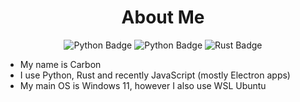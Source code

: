 <h1 align="center">About Me</h1>

<p align="center">
  <img src="https://img.shields.io/badge/python-3679AB?style=for-the-badge&logo=python&logoColor=white" alt="Python Badge"/>
  <img src="https://img.shields.io/badge/javascript-black?style=for-the-badge&logo=javascript&logoColor=F7DF1E" alt="Python Badge"/>
  <img src="https://img.shields.io/badge/Rust-stable-white?style=for-the-badge&logo=rust&logoColor=white" alt="Rust Badge"/>
</p>

- My name is Carbon
- I use Python, Rust and recently JavaScript (mostly Electron apps)
- My main OS is Windows 11, however I also use WSL Ubuntu
  

